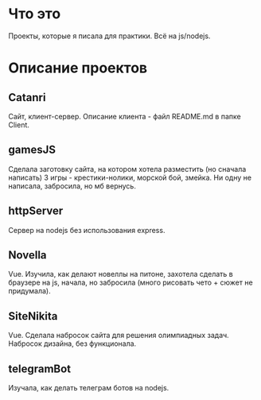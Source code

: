 # Что это
Проекты, которые я писала для практики. Всё на js/nodejs.

# Описание проектов

## Catanri
Сайт, клиент-сервер. Описание клиента - файл README.md в папке Client.

## gamesJS
Сделала заготовку сайта, на котором хотела разместить (но сначала написать) 3 игры - крестики-нолики, морской бой, змейка. Ни одну не написала, забросила, но мб вернусь.

## httpServer
Сервер на nodejs без использования express.

## Novella
Vue. Изучила, как делают новеллы на питоне, захотела сделать в браузере на js, начала, но забросила (много рисовать чето + сюжет не придумала).

## SiteNikita
Vue. Сделала набросок сайта для решения олимпиадных задач. Набросок дизайна, без функционала.

## telegramBot
Изучала, как делать телеграм ботов на nodejs.
